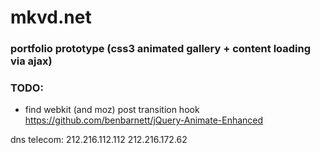 # mkvd.net

### portfolio prototype (css3 animated gallery + content loading via ajax)

### TODO:

- find webkit (and moz) post transition hook
https://github.com/benbarnett/jQuery-Animate-Enhanced

dns telecom:
212.216.112.112
212.216.172.62